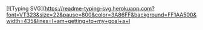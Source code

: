 [![Typing SVG](https://readme-typing-svg.herokuapp.com?font=VT323&size=22&pause=800&color=3A86FF&background=FF1AA500&width=435&lines=I+am+getting+to+my+goal+a+l